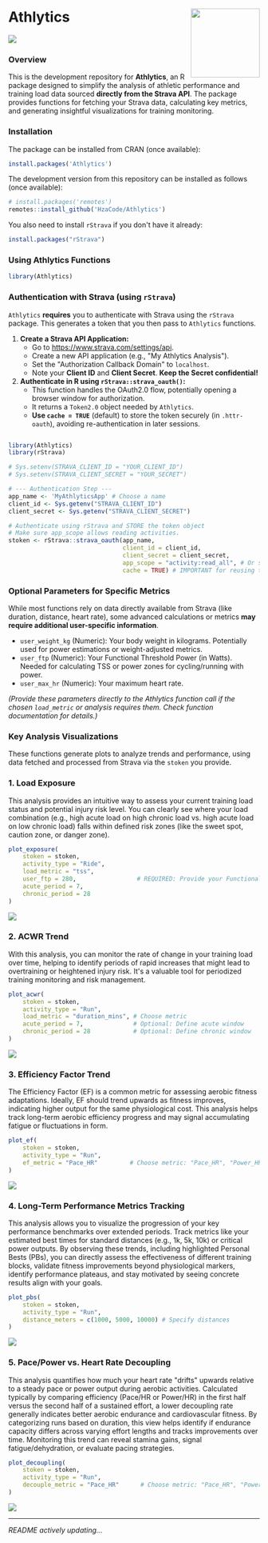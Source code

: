 


# Athlytics <img src="man/figures/logo.png" align="right" height="138" />

<!--  --> <!-- Uncomment if on CRAN -->

[](https://www.r-pkg.org/badges/version/Athlytics)

![](https://img.shields.io/badge/lifecycle-experimental-orange.svg)

[](http://cranlogs.r-pkg.org/badges/grand-total/Athlytics)

### Overview

This is the development repository for **Athlytics**, an R package designed to simplify the analysis of athletic performance and training load data sourced **directly from the Strava API**. The package provides functions for fetching your Strava data, calculating key metrics, and generating insightful visualizations for training monitoring.

### Installation

The package can be installed from CRAN (once available):

```r
install.packages('Athlytics')

```

The development version from this repository can be installed as follows (once available):

```r
# install.packages('remotes')
remotes::install_github('HzaCode/Athlytics')

```

You also need to install `rStrava` if you don't have it already:

```r
install.packages("rStrava")

```

### Using Athlytics Functions

```r
library(Athlytics)

```

### Authentication with Strava (using `rStrava`)

`Athlytics` **requires** you to authenticate with Strava using the `rStrava` package. This generates a token that you then pass to `Athlytics` functions.

1. **Create a Strava API Application:**
    - Go to https://www.strava.com/settings/api.
    - Create a new API application (e.g., "My Athlytics Analysis").
    - Set the "Authorization Callback Domain" to `localhost`.
    - Note your **Client ID** and **Client Secret**. **Keep the Secret confidential!**
2. **Authenticate in R using `rStrava::strava_oauth()`:**
    - This function handles the OAuth2.0 flow, potentially opening a browser window for authorization.
    - It returns a `Token2.0` object needed by `Athlytics`.
    - **Use `cache = TRUE`** (default) to store the token securely (in `.httr-oauth`), avoiding re-authentication in later sessions.

```r

library(Athlytics)
library(rStrava) 

# Sys.setenv(STRAVA_CLIENT_ID = "YOUR_CLIENT_ID")
# Sys.setenv(STRAVA_CLIENT_SECRET = "YOUR_SECRET")

# --- Authentication Step ---
app_name <- 'MyAthlyticsApp' # Choose a name
client_id <- Sys.getenv("STRAVA_CLIENT_ID")
client_secret <- Sys.getenv("STRAVA_CLIENT_SECRET")

# Authenticate using rStrava and STORE the token object
# Make sure app_scope allows reading activities.
stoken <- rStrava::strava_oauth(app_name,
                                client_id = client_id,
                                client_secret = client_secret,
                                app_scope = "activity:read_all", # Or specific scope needed
                                cache = TRUE) # IMPORTANT for reusing the token

```

### Optional Parameters for Specific Metrics

While most functions rely on data directly available from Strava (like duration, distance, heart rate), some advanced calculations or metrics **may require additional user-specific information**.

- `user_weight_kg` (Numeric): Your body weight in kilograms. Potentially used for power estimations or weight-adjusted metrics.
- `user_ftp` (Numeric): Your Functional Threshold Power (in Watts). Needed for calculating TSS or power zones for cycling/running with power.
- `user_max_hr` (Numeric): Your maximum heart rate.

*(Provide these parameters directly to the Athlytics function call if the chosen `load_metric` or analysis requires them. Check function documentation for details.)*

### Key Analysis Visualizations

These functions generate plots to analyze trends and performance, using data fetched and processed from Strava via the `stoken` you provide.

### 1. Load Exposure

This analysis provides an intuitive way to assess your current training load status and potential injury risk level. You can clearly see where your load combination (e.g., high acute load on high chronic load vs. high acute load on low chronic load) falls within defined risk zones (like the sweet spot, caution zone, or danger zone).

```r
plot_exposure(
    stoken = stoken,
    activity_type = "Ride",
    load_metric = "tss",
    user_ftp = 280,                 # REQUIRED: Provide your Functional Threshold Power for TSS calculation
    acute_period = 7,              
    chronic_period = 28            
)

```

![](https://gaudy-pipe-239.notion.site/image/attachment%3Ada869625-0481-4b1d-af1a-a1785add2962%3Aimage.png?table=block&id=1c9fc401-a191-8045-aadf-cc29956870ef&spaceId=1d079353-f9e2-45ba-8b15-cf2f96e168c5&width=1420&userId=&cache=v2)

### 2. ACWR Trend

With this analysis, you can monitor the rate of change in your training load over time, helping to identify periods of rapid increases that might lead to overtraining or heightened injury risk. It's a valuable tool for periodized training monitoring and risk management.

```r
plot_acwr(
    stoken = stoken,
    activity_type = "Run",
    load_metric = "duration_mins", # Choose metric
    acute_period = 7,              # Optional: Define acute window
    chronic_period = 28            # Optional: Define chronic window
)

```

![](https://gaudy-pipe-239.notion.site/image/attachment%3A3b50a271-b755-4eb5-9108-34f97e68b58b%3Aimage.png?table=block&id=1cafc401-a191-80e8-967a-fc60f6946af5&spaceId=1d079353-f9e2-45ba-8b15-cf2f96e168c5&width=1420&userId=&cache=v2)

### 3. Efficiency Factor Trend

The Efficiency Factor (EF) is a common metric for assessing aerobic fitness adaptations. Ideally, EF should trend upwards as fitness improves, indicating higher output for the same physiological cost. This analysis helps track long-term aerobic efficiency progress and may signal accumulating fatigue or fluctuations in form.

```r
plot_ef(
    stoken = stoken,
    activity_type = "Run",
    ef_metric = "Pace_HR"         # Choose metric: "Pace_HR", "Power_HR"
)

```

![](https://gaudy-pipe-239.notion.site/image/attachment%3A6bc4a180-e60c-414e-844a-a898efd42876%3Aimage.png?table=block&id=1cafc401-a191-8056-b314-fabc3d3d44ac&spaceId=1d079353-f9e2-45ba-8b15-cf2f96e168c5&width=1360&userId=&cache=v2)

### 4. Long-Term Performance Metrics Tracking

This analysis allows you to visualize the progression of your key performance benchmarks over extended periods. Track metrics like your estimated best times for standard distances (e.g., 1k, 5k, 10k) or critical power outputs. By observing these trends, including highlighted Personal Bests (PBs), you can directly assess the effectiveness of different training blocks, validate fitness improvements beyond physiological markers, identify performance plateaus, and stay motivated by seeing concrete results align with your goals.

```r
plot_pbs(
    stoken = stoken,
    activity_type = "Run",
    distance_meters = c(1000, 5000, 10000) # Specify distances
)

```

![](https://gaudy-pipe-239.notion.site/image/attachment%3Af5624d35-ad3d-4242-aefc-7cf49881b777%3Aimage.png?table=block&id=1cbfc401-a191-808d-a62b-faa76e4beb5f&spaceId=1d079353-f9e2-45ba-8b15-cf2f96e168c5&width=1420&userId=&cache=v2)

### 5. Pace/Power vs. Heart Rate Decoupling

This analysis quantifies how much your heart rate "drifts" upwards relative to a steady pace or power output during aerobic activities. Calculated typically by comparing efficiency (Pace/HR or Power/HR) in the first half versus the second half of a sustained effort, a lower decoupling rate generally indicates better aerobic endurance and cardiovascular fitness. By categorizing runs based on duration, this view helps identify if endurance capacity differs across varying effort lengths and tracks improvements over time. Monitoring this trend can reveal stamina gains, signal fatigue/dehydration, or evaluate pacing strategies.

```r
plot_decoupling(
    stoken = stoken,
    activity_type = "Run",
    decouple_metric = "Pace_HR"      # Choose metric: "Pace_HR", "Power_HR"
)

```

![](https://gaudy-pipe-239.notion.site/image/attachment%3A13491597-6762-4ea3-843d-13005cf21e8a%3Aimage.png?table=block&id=1cbfc401-a191-80b5-8f1a-efda0eddf069&spaceId=1d079353-f9e2-45ba-8b15-cf2f96e168c5&width=1420&userId=&cache=v2)

---

*README actively updating...*
